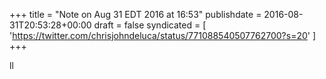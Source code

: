 +++
title = "Note on Aug 31 EDT 2016 at 16:53"
publishdate = 2016-08-31T20:53:28+00:00
draft = false
syndicated = [ 'https://twitter.com/chrisjohndeluca/status/771088540507762700?s=20' ]
+++

ll
